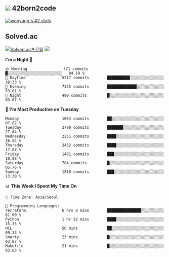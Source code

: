 
## <img src="https://img.shields.io/badge/-000000?style=flat&logo=42&logoColor=white"> 42born2code
<!--[![wonyang's 42 stats](https://badge42.vercel.app/api/v2/cl5nhe5b6007809kydha7ht42/stats?cursusId=21&coalitionId=88)](https://profile.intra.42.fr/users/wonyang)-->

[![wonyang's 42 stats](https://badge.mediaplus.ma/starryblue/wonyang?1337Badge=off&UM6P=off)](https://github.com/oakoudad/badge42)

## Solved.ac
[![Solved.ac프로필](http://mazassumnida.wtf/api/v2/generate_badge?boj=bennyws)](https://solved.ac/bennyws)
<a href="https://solved.ac/bennyws"><img src="http://mazandi.herokuapp.com/api?handle=bennyws&theme=cold"/></a>

<!--START_SECTION:waka-->
**I'm a Night 🦉** 

```text
🌞 Morning                571 commits         █░░░░░░░░░░░░░░░░░░░░░░░░   04.19 % 
🌆 Daytime                5217 commits        ██████████░░░░░░░░░░░░░░░   38.33 % 
🌃 Evening                7325 commits        █████████████░░░░░░░░░░░░   53.81 % 
🌙 Night                  499 commits         █░░░░░░░░░░░░░░░░░░░░░░░░   03.67 % 
```
📅 **I'm Most Productive on Tuesday** 

```text
Monday                   1064 commits        ██░░░░░░░░░░░░░░░░░░░░░░░   07.82 % 
Tuesday                  3790 commits        ███████░░░░░░░░░░░░░░░░░░   27.84 % 
Wednesday                2251 commits        ████░░░░░░░░░░░░░░░░░░░░░   16.54 % 
Thursday                 2432 commits        ████░░░░░░░░░░░░░░░░░░░░░   17.87 % 
Friday                   1481 commits        ███░░░░░░░░░░░░░░░░░░░░░░   10.88 % 
Saturday                 784 commits         █░░░░░░░░░░░░░░░░░░░░░░░░   05.76 % 
Sunday                   1810 commits        ███░░░░░░░░░░░░░░░░░░░░░░   13.30 % 
```


📊 **This Week I Spent My Time On** 

```text
🕑︎ Time Zone: Asia/Seoul

💬 Programming Languages: 
Terraform                6 hrs 8 mins        ███████████████░░░░░░░░░░   61.00 % 
Python                   1 hr 32 mins        ████░░░░░░░░░░░░░░░░░░░░░   15.35 % 
HCL                      56 mins             ██░░░░░░░░░░░░░░░░░░░░░░░   09.33 % 
Smarty                   23 mins             █░░░░░░░░░░░░░░░░░░░░░░░░   03.87 % 
Makefile                 21 mins             █░░░░░░░░░░░░░░░░░░░░░░░░   03.63 % 
```


<!--END_SECTION:waka-->
